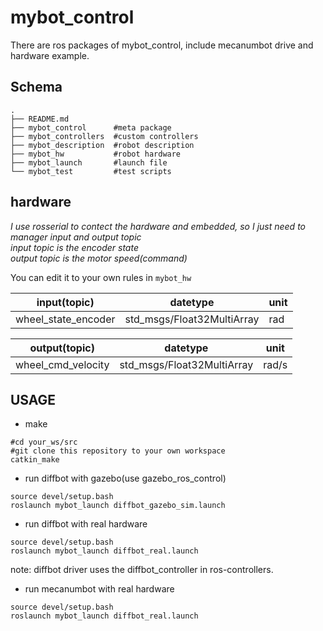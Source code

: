 # mybot_control

There are ros packages of mybot_control, include mecanumbot drive and hardware example.


## Schema

```
.
├── README.md
├── mybot_control      #meta package
├── mybot_controllers  #custom controllers
├── mybot_description  #robot description
├── mybot_hw           #robot hardware
├── mybot_launch       #launch file
└── mybot_test         #test scripts
```

## hardware 

_I use rosserial to contect the hardware and embedded, so I just need to manager input and output topic_  
_input topic is the encoder state_  
_output topic is the motor speed(command)_  

You can edit it to your own rules in `mybot_hw`

input(topic) | datetype | unit
---- | ---- | ----
wheel_state_encoder | std_msgs/Float32MultiArray | rad

output(topic) | datetype | unit
---- | ---- | ----
wheel_cmd_velocity | std_msgs/Float32MultiArray | rad/s


## USAGE
- make
```
#cd your_ws/src
#git clone this repository to your own workspace
catkin_make
```

- run diffbot with gazebo(use gazebo_ros_control)
```
source devel/setup.bash
roslaunch mybot_launch diffbot_gazebo_sim.launch
```

- run diffbot with real hardware
```
source devel/setup.bash
roslaunch mybot_launch diffbot_real.launch
```
note: diffbot driver uses the diffbot_controller in ros-controllers.

- run mecanumbot with real hardware
```
source devel/setup.bash
roslaunch mybot_launch diffbot_real.launch
```
